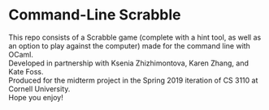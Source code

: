 # Command-Line Scrabble
This repo consists of a Scrabble game (complete with a hint tool, as well as an option to play against the computer) made for the command line with OCaml. \
Developed in partnership with Ksenia Zhizhimontova, Karen Zhang, and Kate Foss. \
Produced for the midterm project in the Spring 2019 iteration of CS 3110 at Cornell University. \
Hope you enjoy!
